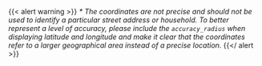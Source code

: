 {{< alert warning >}}
*\* The coordinates are not precise and should not be used to identify a
particular street address or household. To better represent a level of
accuracy, please include the `accuracy_radius` when displaying latitude and
longitude and make it clear that the coordinates refer to a larger
geographical area instead of a precise location.*
{{</ alert >}}
